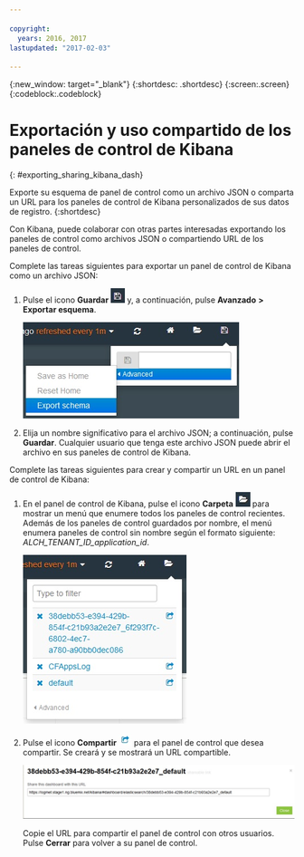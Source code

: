 ```yaml
---

copyright:
  years: 2016, 2017
lastupdated: "2017-02-03"

---
```


{:new_window: target="_blank"}
{:shortdesc: .shortdesc}
{:screen:.screen}
{:codeblock:.codeblock}


# Exportación y uso compartido de los paneles de control de Kibana
{: #exporting_sharing_kibana_dash}

Exporte su esquema de panel de control como un archivo JSON o comparta un URL para los paneles de control de Kibana personalizados de sus datos de registro. 
{:shortdesc}

Con Kibana, puede colaborar con otras partes interesadas exportando los paneles de control como archivos JSON o compartiendo URL de los paneles de control.

Complete las tareas siguientes para exportar un panel de control de Kibana como un archivo JSON:

1. Pulse el icono **Guardar** ![Icono Guardar](images/logging_save.jpg "Icono Guardar") y, a continuación, pulse **Avanzado** **>** **Exportar esquema**.

    ![Exportar panel de control como un archivo JSON](images/logging_export_json.jpg "Exportar panel de control como un archivo JSON")

2. Elija un nombre significativo para el archivo JSON; a continuación, pulse **Guardar**. Cualquier usuario que tenga este archivo JSON puede abrir el archivo en sus paneles de control de Kibana. 

Complete las tareas siguientes para crear y compartir un URL en un panel de control de Kibana:

1. En el panel de control de Kibana, pulse el icono **Carpeta** ![Icono Carpeta](images/logging_folder.jpg "Icono Carpeta") para mostrar un menú que enumere todos los paneles de control recientes. Además de los paneles de control guardados por nombre, el menú enumera paneles de control sin nombre según el formato siguiente: *ALCH_TENANT_ID_application_id*. 

    ![Lista de paneles de control](images/logging_list_of_dashboards.jpg "Lista de paneles de control")

2. Pulse el icono **Compartir** ![Icono Compartir](images/logging_create_url.jpg "Icono Compartir") para el panel de control que desea compartir. Se creará y se mostrará un URL compartible. 

    ![Panel de URL compartible](images/logging_shareable_link_popup.jpg "Panel de URL compartible")

    Copie el URL para compartir el panel de control con otros usuarios. Pulse **Cerrar** para volver a su panel de control.
